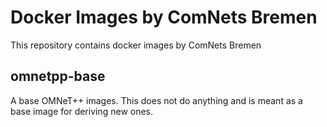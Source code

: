 Docker Images by ComNets Bremen
===============================

This repository contains docker images by ComNets Bremen

omnetpp-base
------------

A base OMNeT++ images. This does not do anything and is meant as a base image
for deriving new ones.
